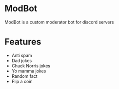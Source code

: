 # ModBot
ModBot is a custom moderator bot for discord servers

# Features
- Anti spam
- Dad jokes
- Chuck Norris jokes
- Yo mamma jokes
- Random fact
- Flip a coin
